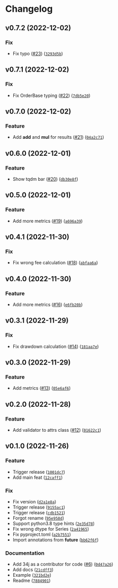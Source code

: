 # Changelog

<!--next-version-placeholder-->

## v0.7.2 (2022-12-02)
### Fix
* Fix typo ([#23](https://github.com/34j/backtrade/issues/23)) ([`3293d5b`](https://github.com/34j/backtrade/commit/3293d5be0ef2b91888d9e707ff6378a9c37a294c))

## v0.7.1 (2022-12-02)
### Fix
* Fix OrderBase typing ([#22](https://github.com/34j/backtrade/issues/22)) ([`7db5e20`](https://github.com/34j/backtrade/commit/7db5e204a43073e86427e1a5d7589d2676ff5087))

## v0.7.0 (2022-12-02)
### Feature
* Add __add__ and __mul__ for results ([#21](https://github.com/34j/backtrade/issues/21)) ([`04a2c71`](https://github.com/34j/backtrade/commit/04a2c7164a93db815e0add43cf91428e5a959261))

## v0.6.0 (2022-12-01)
### Feature
* Show tqdm bar ([#20](https://github.com/34j/backtrade/issues/20)) ([`db30e8f`](https://github.com/34j/backtrade/commit/db30e8f143519bff778416437f9b7c36699855b9))

## v0.5.0 (2022-12-01)
### Feature
* Add more metrics ([#19](https://github.com/34j/backtrade/issues/19)) ([`a696a39`](https://github.com/34j/backtrade/commit/a696a3962b8463406d7a81630b1f903d3fa2c82f))

## v0.4.1 (2022-11-30)
### Fix
* Fix wrong fee calculation ([#18](https://github.com/34j/backtrade/issues/18)) ([`abfaa6a`](https://github.com/34j/backtrade/commit/abfaa6a4443f3373cd69aed18ebf3eac9ef701af))

## v0.4.0 (2022-11-30)
### Feature
* Add more metrics ([#16](https://github.com/34j/backtrade/issues/16)) ([`e6fb20b`](https://github.com/34j/backtrade/commit/e6fb20b9d7539fb2e78e382ee8aed758ee30e704))

## v0.3.1 (2022-11-29)
### Fix
* Fix drawdown calculation ([#14](https://github.com/34j/backtrade/issues/14)) ([`181aa7e`](https://github.com/34j/backtrade/commit/181aa7e9b90eb0bc1af29ca3fdddd9ea91367d2c))

## v0.3.0 (2022-11-29)
### Feature
* Add metrics ([#13](https://github.com/34j/backtrade/issues/13)) ([`05e6af6`](https://github.com/34j/backtrade/commit/05e6af6ded42f0f60fd22a38401200e715fbdc3d))

## v0.2.0 (2022-11-28)
### Feature
* Add validator to attrs class ([#12](https://github.com/34j/backtrade/issues/12)) ([`01622c1`](https://github.com/34j/backtrade/commit/01622c1e196017b208da015e19f5ad95d5984e9d))

## v0.1.0 (2022-11-26)
### Feature
* Trigger release ([`1001dc7`](https://github.com/34j/backtrade/commit/1001dc7b1eb5eb4d5d4f1a646b15835b596f9270))
* Add main feat ([`12caff1`](https://github.com/34j/backtrade/commit/12caff13ec5a3a9bd7a1d67d6adf7e46e8248afb))

### Fix
* Fix version ([`d2a1e8a`](https://github.com/34j/backtrade/commit/d2a1e8a1a3aae76310c4a221666345328a374247))
* Trigger release ([`9155ac1`](https://github.com/34j/backtrade/commit/9155ac156b7cbaaf893a0de2c7f5eb18c7198222))
* Trigger release ([`cdb1521`](https://github.com/34j/backtrade/commit/cdb152109d1a1f078e77deac897940b6d14755fc))
* Forgot rename ([`95e958d`](https://github.com/34j/backtrade/commit/95e958debf588019427f73bd8d11e8cf9d59d087))
* Support python3.8 type hints ([`2e35d78`](https://github.com/34j/backtrade/commit/2e35d789cd03b431e3f4d72774ed171300d11974))
* Fix wrong dtype for Series ([`2a41965`](https://github.com/34j/backtrade/commit/2a41965172910e0bebbda39081b24c0731910695))
* Fix pyproject.toml ([`a2b7551`](https://github.com/34j/backtrade/commit/a2b755141681ad2070164b9308aee831ca274af8))
* Import annotations from __future__ ([`bb62f6f`](https://github.com/34j/backtrade/commit/bb62f6f171a43031bfee13f5dcd71843b1717c8c))

### Documentation
* Add 34j as a contributor for code ([#6](https://github.com/34j/backtrade/issues/6)) ([`0d47a26`](https://github.com/34j/backtrade/commit/0d47a26e6d00e6d448978ad7e1fae0faa1768d4c))
* Add docs ([`21cdff3`](https://github.com/34j/backtrade/commit/21cdff36049d131d09aa48d83d2698ec55454844))
* Example ([`321bd2e`](https://github.com/34j/backtrade/commit/321bd2e1bb1d73c9abd4393cfe159e2fdf165960))
* Readme ([`7884901`](https://github.com/34j/backtrade/commit/7884901ed26cd4ffd4319620ce0ce9a71a85ab50))
